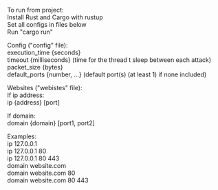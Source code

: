 To run from project: </br>
Install Rust and Cargo with rustup </br>
Set all configs in files below </br>
Run "cargo run" 

Config ("config" file): </br>
execution_time {seconds} </br>
timeout {milliseconds} (time for the thread t sleep between each attack) </br>
packet_size {bytes} </br>
default_ports {number, ...} (default port(s) (at least 1) if none included) </br>

Websites ("webistes" file): </br>
If ip address: </br>
ip {address} [port]
</br>

If domain: </br>
domain {domain} [port1, port2] </br>

Examples: </br>
ip 127.0.0.1 </br> 
ip 127.0.0.1 80 </br>
ip 127.0.0.1 80 443 </br>
domain website.com </br>
domain website.com 80 </br>
domain website.com 80 443 </br>
